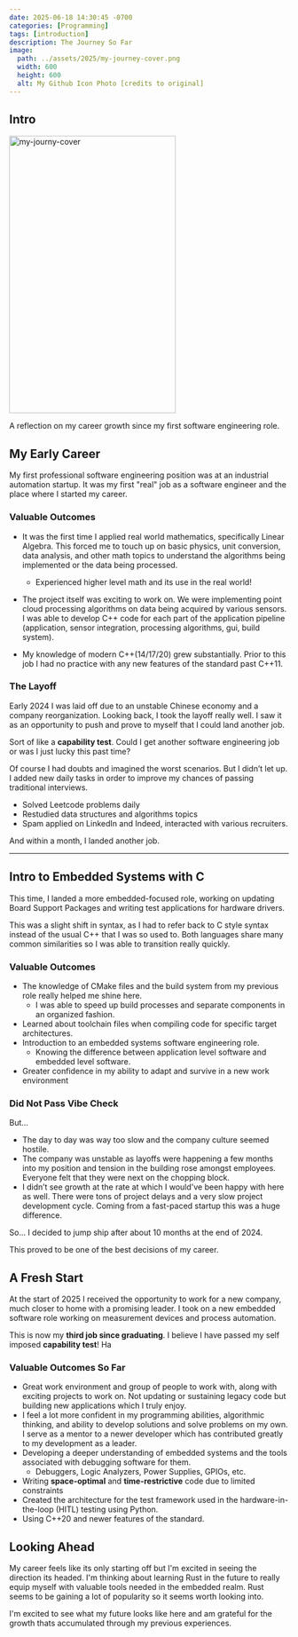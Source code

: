 ```yaml
---
date: 2025-06-18 14:30:45 -0700
categories: [Programming]
tags: [introduction]
description: The Journey So Far
image:
  path: ../assets/2025/my-journey-cover.png
  width: 600
  height: 600
  alt: My Github Icon Photo [credits to original]
---
```



## Intro
<img src="https://github.com/user-attachments/assets/00c64aa3-2663-49bf-b184-25e23358b7e5" alt="my-journy-cover" width="300" height="500">

A reflection on my career growth since my first software engineering role. 

## My Early Career

My first professional software engineering position was at an industrial automation startup. It was my first "real" job as a software engineer and the place where I started my career.

### Valuable Outcomes

- It was the first time I applied real world mathematics, specifically Linear Algebra. This forced me to touch up on basic physics, unit conversion, data analysis, and other math topics to understand the algorithms being implemented or the data being processed.

  - Experienced higher level math and its use in the real world!

- The project itself was exciting to work on. We were implementing point cloud processing algorithms on data being acquired by various sensors. I was able to develop C++ code for each part of the application pipeline (application, sensor integration, processing algorithms, gui, build system).

- My knowledge of modern C++(14/17/20) grew substantially. Prior to this job I had no practice with any new features of the standard past C++11.

### The Layoff 

Early 2024 I was laid off due to an unstable Chinese economy and a company reorganization. Looking back, I took the layoff really well. I saw it as an opportunity to push and prove to myself that I could land another job.

Sort of like a **capability test**. Could I get another software engineering job or was I just lucky this past time?

Of course I had doubts and imagined the worst scenarios. But I didn’t let up. I added new daily tasks in order to improve my chances of passing traditional interviews. 
- Solved Leetcode problems daily
- Restudied data structures and algorithms topics
- Spam applied on LinkedIn and Indeed, interacted with various recruiters.

And within a month, I landed another job.

---

## Intro to Embedded Systems with C

This time, I landed a more embedded-focused role, working on updating Board Support Packages and writing test applications for hardware drivers.

This was a slight shift in syntax, as I had to refer back to C style syntax instead of the usual C++ that I was so used to. Both languages share many common similarities so I was able to transition really quickly.


### Valuable Outcomes

- The knowledge of CMake files and the build system from my previous role really helped me shine here. 
  - I was able to speed up build processes and separate components in an organized fashion.
- Learned about toolchain files when compiling code for specific target architectures.
- Introduction to an embedded systems software engineering role. 
  - Knowing the difference between application level software and embedded level software.
- Greater confidence in my ability to adapt and survive in a new work environment


### Did Not Pass Vibe Check

But...

- The day to day was way too slow and the company culture seemed hostile.
- The company was unstable as layoffs were happening a few months into my position and tension in the building rose amongst employees. Everyone felt that they were next on the chopping block.
- I didn’t see growth at the rate at which I would've been happy with here as well. There were tons of project delays and a very slow project development cycle. Coming from a fast-paced startup this was a huge difference.


So... I decided to jump ship after about 10 months at the end of 2024. 

This proved to be one of the best decisions of my career.


## A Fresh Start

At the start of 2025 I received the opportunity to work for a new company, much closer to home with a promising leader. I took on a new embedded software role working on measurement devices and process automation.

This is now my **third job since graduating**. I believe I have passed my self imposed **capability test**! Ha



### Valuable Outcomes So Far
- Great work environment and group of people to work with, along with exciting projects to work on. Not updating or sustaining legacy code but building new applications which I truly enjoy.
- I feel a lot more confident in my programming abilities, algorithmic thinking, and ability to develop solutions and solve problems on my own. I serve as a mentor to a newer developer which has contributed greatly to my development as a leader.
- Developing a deeper understanding of embedded systems and the tools associated with debugging software for them.
  - Debuggers, Logic Analyzers, Power Supplies, GPIOs, etc.
- Writing **space-optimal** and **time-restrictive** code due to limited constraints
- Created the architecture for the test framework used in the hardware-in-the-loop (HITL) testing using Python.
- Using C++20 and newer features of the standard.


## Looking Ahead

My career feels like its only starting off but I'm excited in seeing the direction its headed. I'm thinking about learning Rust in the future to really equip myself with valuable tools needed in the embedded realm. Rust seems to be gaining a lot of popularity so it seems worth looking into.

I'm excited to see what my future looks like here and am grateful for the growth thats accumulated through my previous experiences. 
